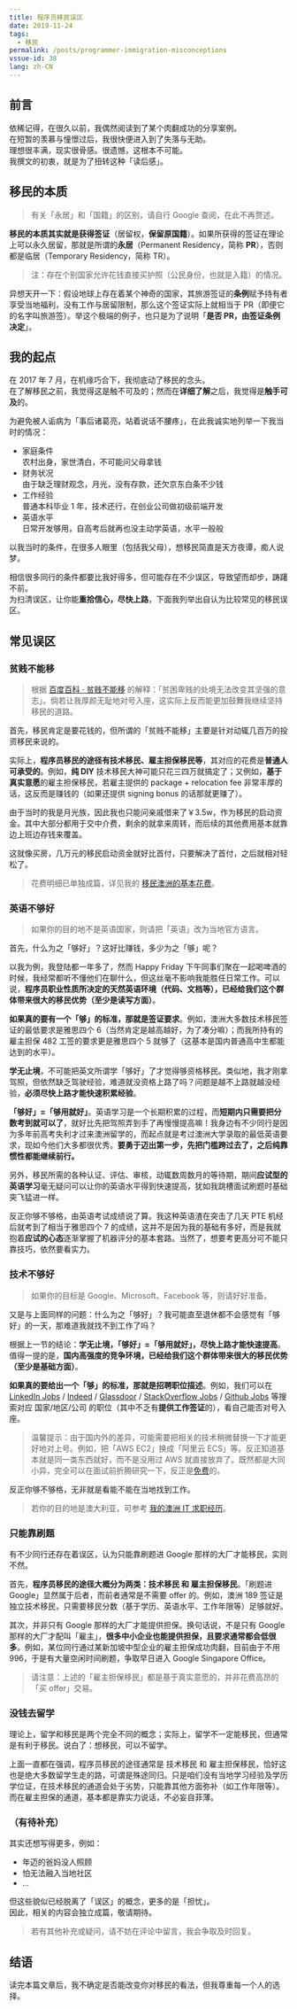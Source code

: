 ```yaml
---
title: 程序员移民误区
date: 2019-11-24
tags:
  - 移民
permalink: /posts/programmer-immigration-misconceptions
vssue-id: 38
lang: zh-CN
---
```


## 前言

依稀记得，在很久以前，我偶然阅读到了某个肉翻成功的分享案例。  
在短暂的羡慕与憧憬过后，我很快便进入到了失落与无助。  
理想很丰满，现实很骨感。很遗憾，这根本不可能。  
我撰文的初衷，就是为了扭转这种「读后感」。

## 移民的本质

> 有关「永居」和「国籍」的区别，请自行 Google 查阅，在此不再赘述。

**移民的本质其实就是获得签证**（居留权，**保留原国籍**）。如果所获得的签证在理论上可以永久居留，那就是所谓的**永居**（Permanent Residency，简称 **PR**），否则都是临居（Temporary Residency，简称 TR）。

> 注：存在个别国家允许花钱直接买护照（公民身份，也就是入籍）的情况。

异想天开一下：假设地球上存在着某个神奇的国家，其旅游签证的**条例**赋予持有者享受当地福利，没有工作与居留限制，那么这个签证实际上就相当于 PR（即便它的名字叫旅游签）。举这个极端的例子，也只是为了说明「**是否 PR，由签证条例决定**」。

## 我的起点

在 2017 年 7 月，在机缘巧合下，我彻底动了移民的念头。  
在了解移民之前，我觉得这是触不可及的；然而在**详细了解**之后，我觉得是**触手可及**的。

为避免被人诟病为「事后诸葛亮，站着说话不腰疼」，在此我诚实地列举一下我当时的情况：

* 家庭条件  
  农村出身，家世清白，不可能问父母拿钱
* 财务状况  
  由于缺乏理财观念，月光，没有存款，还欠京东白条不少钱
* 工作经验  
  普通本科毕业 1 年，技术还行，在创业公司做初级前端开发
* 英语水平  
  日常开发够用，自高考后就再也没主动学英语，水平一般般

以我当时的条件，在很多人眼里（包括我父母），想移民简直是天方夜谭，痴人说梦。

相信很多同行的条件都要比我好得多，但可能存在不少误区，导致望而却步，踌躇不前。  
为扫清误区，让你能**重拾信心，尽快上路**，下面我列举出自认为比较常见的移民误区。

## 常见误区

### 贫贱不能移

> 根据 [百度百科 · 贫贱不能移](https://baike.baidu.com/item/%E8%B4%AB%E8%B4%B1%E4%B8%8D%E8%83%BD%E7%A7%BB) 的解释：「贫困卑贱的处境无法改变其坚强的意志」。倘若让我厚颜无耻地对号入座，这实际上反而能更加鼓舞我继续坚持移民的道路。

首先，移民肯定是要花钱的，但所谓的「贫贱不能移」主要是针对动辄几百万的投资移民来说的。

实际上，**程序员移民的途径有技术移民、雇主担保移民等**，其对应的花费是**普通人可承受的**。例如，**纯 DIY** 技术移民大神可能只花三四万就搞定了；又例如，**基于真实意愿**的雇主担保移民，若雇主提供的 package + relocation fee 非常丰厚的话，这反而是赚钱的（如果还提供 signing bonus 的话那就更赚了）。

由于当时的我是月光族，因此我也只能问亲戚借来了￥3.5w，作为移民的启动资金。其中大部分都用于交中介费，剩余的就拿来周转，而后续的其他费用基本就靠边上班边存钱来覆盖。

这就像买房，几万元的移民启动资金就好比首付，只要解决了首付，之后就相对轻松了。

> 花费明细已单独成篇，详见我的 [移民澳洲的基本花费](../basic-costs-of-immigration-to-australia/index.md)。

### 英语不够好

> 如果你的目的地不是英语国家，则请把「英语」改为当地官方语言。

首先，什么为之「够好」？这好比赚钱，多少为之「够」呢？

以我为例，我登陆都一年多了，然而 Happy Friday 下午同事们聚在一起喝啤酒的时候，我经常都听不懂他们在聊什么，但这丝毫不影响我能胜任日常工作。可以说，**程序员职业性质所决定的天然英语环境（代码、文档等），已经给我们这个群体带来很大的移民优势（至少是读写方面）**。

**如果真的要有一个「够」的标准，那就是签证要求**。例如，澳洲大多数技术移民签证的最低要求是雅思四个 6（当然肯定是越高越好，为了凑分嘛）；而我所持有的雇主担保 482 工签的要求更是雅思四个 5 就够了（这基本是国内普通高中生都能达到的水平）。

**学无止境**，不可能把英文所谓学「够好」了才觉得够资格移民。类似地，我才刚拿驾照，但依然缺乏驾驶经验，难道就没资格上路了吗？问题是越不上路就越没经验，**必须尽快上路才能快速积累经验**。

**「够好」=「够用就好」**。英语学习是一个长期积累的过程，而**短期内只需要把分数考到就可以了**，就好比先把驾照弄到手了再慢慢提高嘛！我身边有不少同行是因为多年前高考失利才过来澳洲留学的，而起点就是考过澳洲大学录取的最低英语要求，现如今他们大多都很优秀。**要勇于迈出第一步，先把门槛跨过去了，之后纯靠惯性都能继续前行。**

另外，移民所需的各种认证、评估、审核，动辄数周数月的等待期，期间**应试型的英语学习**毫无疑问可以让你的英语水平得到快速提高，犹如我跳槽面试刷题时基础突飞猛进一样。

反正你够不够格，由英语考试成绩说了算。我这种英语渣在突击了几天 PTE 机经后就考到了相当于雅思四个 7 的成绩，这并不是因为我的基础有多好，而是我就抱着**应试的心态**逐渐掌握了机器评分的基本套路。当然了，想要考更高分可不能只靠技巧，依然要看实力。

### 技术不够好

> 如果你的目标是 Google、Microsoft、Facebook 等，则请好好准备。

又是与上面同样的问题：什么为之「够好」？我可能直至退休都不会感觉有「够好」的一天，那难道我就找不到工作了吗？

根据上一节的结论：**学无止境，「够好」=「够用就好」，尽快上路才能快速提高**。值得一提的是，**国内高强度的竞争环境，已经给我们这个群体带来很大的移民优势（至少是基础方面）**。

**如果真的要给出一个「够」的标准，那就是招聘职位描述**。例如，我们可以在 [LinkedIn Jobs](https://www.linkedin.com/jobs) / [Indeed](https://indeed.com) / [Glassdoor](https://www.glassdoor.com) / [StackOverflow Jobs](https://stackoverflow.com/jobs) / [Github Jobs](https://jobs.github.com) 等搜索对应 国家/地区/公司 的职位（其中不乏有**提供工作签证**的），看自己能否对号入座。

> 温馨提示：由于国内外的差异，可能需要把相关的技术稍微替换一下才能更好地对上号。例如，把「AWS EC2」换成「阿里云 ECS」等。反正知道基本就是同一类东西就好，而不是没用过 AWS 就直接放弃了。既然都是大同小异，完全可以在面试前折腾研究一下，反正是[免费](https://aws.amazon.com/free)的。

反正你够不够格，无非就是看能不能在当地找到工作。

> 若你的目的地是澳大利亚，可参考 [我的澳洲 IT 求职经历](../my-it-job-hunting-experience-in-australia/index.md)。

### 只能靠刷题

有不少同行还存在着误区，认为只能靠刷题进 Google 那样的大厂才能移民，实则不然。

首先，**程序员移民的途径大概分为两类：技术移民 和 雇主担保移民**。「刷题进 Google」显然属于后者，而前者通常是不需要 offer 的。例如，澳洲 189 签证是独立技术移民，只需要移民分数（基于学历、英语水平、工作年限等）足够就好。

其次，并非只有 Google 那样的大厂才能提供担保。换句话说，不是只有 Google 那样的大厂才配叫「雇主」，**很多中小企业也能提供担保，且要求通常都会低很多**。例如，某位同行通过某新加坡中型企业的雇主担保成功肉翻，目前由于不用 996，于是有大量空闲时间刷题，争取早日进入 Google Singapore Office。

> 请注意：上述的「雇主担保移民」都是基于真实意愿的，并非花费高昂的「买 offer」交易。

### 没钱去留学

理论上，留学和移民是两个完全不同的概念；实际上，留学不一定能移民，但通常是有利于移民。说白了：想移民，可以不留学。

上面一直都在强调，程序员移民的途径通常是 技术移民 和 雇主担保移民，恰好这也是绝大多数留学生走的路，可谓是殊途同归。只是咱们没有当地学习经验及学历学位证，在技术移民的通道会处于劣势，只能靠其他方面弥补（如工作年限等）。而在雇主担保的通道，基本都是靠实力说话，不必妄自菲薄。

### （有待补充）

其实还想写得更多，例如：

* 年迈的爸妈没人照顾
* 怕无法融入当地社区
* ...

但这些貌似已经脱离了「误区」的概念，更多的是「担忧」。  
因此，相关的内容会独立成篇，敬请期待。

> 若有其他补充或疑问，请不妨在评论中留言，我会争取及时回复。

## 结语

读完本篇文章后，我不确定是否能改变你对移民的看法，但我尊重每一个人的选择。
